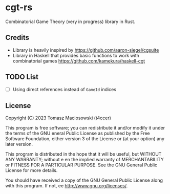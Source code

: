 # cgt-rs

Combinatorial Game Theory (very in progress) library in Rust.

## Credits

- Library is heavily inspired by https://github.com/aaron-siegel/cgsuite
- Library in Haskell that provides basic functions to work with combinatorial games https://github.com/kamekura/haskell-cgt

## TODO List

- [ ] Using direct references instead of `GameId` indices

## License

Copyright (C) 2023 Tomasz Maciosowski (t4ccer)

This program is free software; you can redistribute it and/or modify it under the terms of the GNU  eneral Public License as published by the Free Software Foundation, either version 3 of the License or (at your option) any later version.

This program is distributed in the hope that it will be useful, but WITHOUT ANY WARRANTY; without e en the implied warranty of MERCHANTABILITY or FITNESS FOR A PARTICULAR PURPOSE. See the GNU General Public License for more details.

You should have received a copy of the GNU General Public License along with this program. If not,  ee http://www.gnu.org/licenses/.
